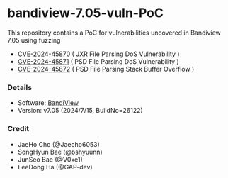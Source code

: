 # bandiview-7.05-vuln-PoC
This repository contains a PoC for vulnerabilities uncovered in Bandiview 7.05 using fuzzing

- [CVE-2024-45870](https://nvd.nist.gov/vuln/detail/CVE-2024-45870) ( JXR File Parsing DoS Vulnerability )
 - [CVE-2024-45871](https://nvd.nist.gov/vuln/detail/CVE-2024-45871) ( PSD File Parsing DoS Vulnerability )
 - [CVE-2024-45872](https://nvd.nist.gov/vuln/detail/CVE-2024-45872) ( PSD File Parsing Stack Buffer Overflow )


### Details
- Software: [BandiView](https://kr.bandisoft.com/bandiview/)
- Version: v7.05 (2024/7/15, BuildNo=26122)

### Credit
- JaeHo Cho (@Jaecho6053)
- SongHyun Bae (@bshyuunn)
- JunSeo Bae (@V0xe1)
- LeeDong Ha (@GAP-dev)
